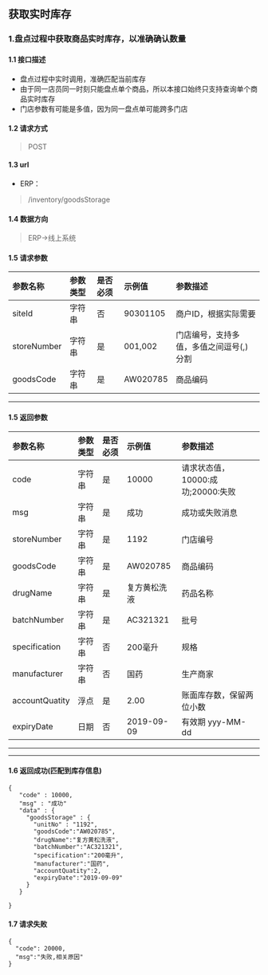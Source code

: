 ## 获取实时库存
### 1.盘点过程中获取商品实时库存，以准确确认数量
#### 1.1 接口描述
* 盘点过程中实时调用，准确匹配当前库存
* 由于同一店员同一时刻只能盘点单个商品，所以本接口始终只支持查询单个商品实时库存
* 门店参数有可能是多值，因为同一盘点单可能跨多门店
#### 1.2 请求方式
> POST
#### 1.3 url
* ERP：
> /inventory/goodsStorage
#### 1.4 数据方向
> ERP->线上系统
#### 1.5 请求参数
| 参数名称 | 参数类型 | 是否必须 | 示例值 | 参数描述  |
| :---         |     :---      |     :--- | :--- | :--- |
| siteId   | 字符串     | 否    | 90301105    | 商户ID，根据实际需要 |
| storeNumber   | 字符串     | 是    | 001,002    | 门店编号，支持多值，多值之间逗号(,)分割 |
| goodsCode   | 字符串     | 是    | AW020785    | 商品编码 |
--------------------- 
#### 1.5 返回参数
| 参数名称 | 参数类型 | 是否必须 | 示例值 | 参数描述  |
| :---         |     :---      |     :--- | :--- | :--- |
| code   | 字符串     | 是    | 10000    | 请求状态值，10000:成功;20000:失败 |
| msg   | 字符串    | 是    | 成功    | 成功或失败消息 |
| storeNumber   | 字符串    | 是    | 1192    | 门店编号 |
| goodsCode   | 字符串    | 是    | AW020785    | 商品编码 |
| drugName   | 字符串    | 是    | 复方黄松洗液    | 药品名称 |
| batchNumber   | 字符串    | 是    | AC321321    | 批号 |
| specification   | 字符串    | 否    | 200毫升    | 规格 |
| manufacturer   | 字符串    | 否    | 国药    | 生产商家 |
| accountQuatity   | 浮点    | 是    | 2.00   | 账面库存数，保留两位小数 |
| expiryDate   | 日期    | 否    | 2019-09-09   | 有效期 yyy-MM-dd |
--------------------- 
--------------------- 
#### 1.6 返回成功(匹配到库存信息)
 ``` 
{
    "code" : 10000,
    "msg" : "成功"
    "data" : {
      "goodsStorage" : {
        "unitNo" : "1192",
        "goodsCode":"AW020785",
        "drugName":"复方黄松洗液",
        "batchNumber":"AC321321",
        "specification":"200毫升",
        "manufacturer":"国药",
        "accountQuatity":2,
        "expiryDate":"2019-09-09"
      }
    }
    
}
```
#### 1.7 请求失败
```
{
  "code": 20000,
  "msg":"失败,相关原因"
}
```

